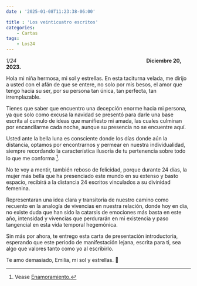 ```yaml
---
date : '2025-01-08T11:23:38-06:00'

title : 'Los veinticuatro escritos'
categories:
    - Cartas
tags: 
    - Los24
---
```

*1/24* &nbsp; &nbsp; &nbsp; &nbsp; &nbsp; &nbsp; &nbsp; &nbsp; &nbsp; &nbsp; &nbsp; &nbsp; &nbsp; &nbsp; &nbsp; &nbsp;&nbsp; &nbsp; &nbsp; &nbsp;&nbsp; &nbsp; &nbsp; &nbsp;&nbsp; &nbsp; &nbsp; &nbsp;&nbsp; &nbsp; &nbsp; &nbsp;&nbsp; &nbsp; &nbsp; &nbsp;&nbsp; &nbsp; &nbsp; &nbsp;&nbsp; &nbsp; &nbsp; &nbsp;&nbsp; &nbsp; &nbsp; &nbsp;&nbsp; **Diciembre 20, 2023.**

Hola mi niña hermosa, mi sol y estrellas. En esta taciturna velada, me dirijo a usted con el afán de que se entere, no solo por mis besos, el amor que tengo hacia su ser, por su persona tan única, tan perfecta, tan irremplazable.

Tienes que saber que encuentro una decepción enorme hacia mi persona, ya que solo como excusa la navidad se presentó para darle una base escrita al cumulo de ideas que manifiesto mi amada, las cuales culminan por encandilarme cada noche, aunque su presencia no se encuentre aquí.

Usted ante la bella luna es consciente donde los días donde aún la distancia, optamos por encontrarnos y permear en nuestra individualidad, siempre recordando la característica ilusoria de tu pertenencia sobre todo lo que me conforma [^1].

No te voy a mentir, también reboso de felicidad, porque durante 24 días, la mujer más bella que ha presenciado este mundo en su extenso y basto espacio, recibirá a la distancia 24 escritos vinculados a su divinidad femenina.

Representaran una idea clara y transitoria de nuestro camino como recuento en la analogía de vivencias en nuestra relación, donde hoy en día, no existe duda que han sido la catarsis de emociones más basta en este año, intensidad y vivencias que perdurarán en mi existencia y paso tangencial en esta vida temporal hegemónica. 

Sin más por ahora, te entrego esta carta de presentación introductoria, esperando que este periodo de manifestación lejana, escrita para ti, sea algo que valores tanto como yo al escribirlo.

Te amo demasiado, Emilia, mi sol y estrellas. 💌


[^1]: Vease [Enamoramiento.](/post/2025/01/08/Enamoramiento/)